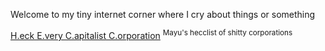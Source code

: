 <div class="centertext">
  
Welcome to my tiny internet corner where I cry about things or something

<span class="bigtext">
<a href="/#/hecclist.md">H.eck E.very C.apitalist C.orporation</a>
</span>
<sup>Mayu's hecclist of shitty corporations</sup>

</div>
